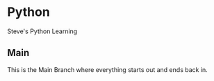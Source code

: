 # Python

Steve's Python Learning

## Main

This is the Main Branch where everything starts out and ends back in.
